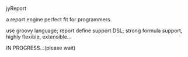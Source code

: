 jyReport

a report engine perfect fit for programmers.

use groovy language; report define support DSL; strong formula support, highly flexible, extensible...


IN PROGRESS...(please wait)
